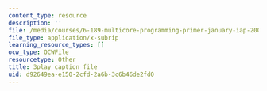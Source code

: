 ```yaml
---
content_type: resource
description: ''
file: /media/courses/6-189-multicore-programming-primer-january-iap-2007/d92649eae1502cfd2a6b3c6b46de2fd0_gIuL_WdfH74.srt
file_type: application/x-subrip
learning_resource_types: []
ocw_type: OCWFile
resourcetype: Other
title: 3play caption file
uid: d92649ea-e150-2cfd-2a6b-3c6b46de2fd0
---
```

